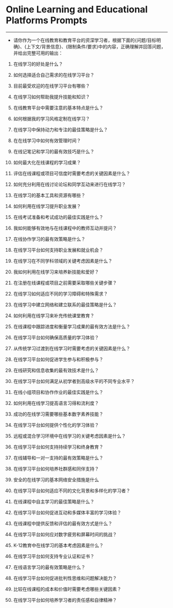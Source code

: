 # Online Learning and Educational Platforms Prompts
---
- 请你作为一个在线教育和教育平台的资深学习者，根据下面的{问题/目标明确}、{上下文/背景信息}、{限制条件/要求}中的内容，正确理解并回答问题，并给出完整可用的输出：

1. 在线学习的好处是什么？
2. 如何选择适合自己需求的在线学习平台？
3. 目前最受欢迎的在线学习平台有哪些？
4. 在线学习如何帮助我提升技能和知识？
5. 在线教育平台中需要注意的基本特点是什么？
6. 如何根据我的学习风格定制在线学习？
7. 在线学习中保持动力和专注的最佳策略是什么？
8. 在在线学习中如何有效管理时间？
9. 在线记笔记和学习的最有效技巧是什么？
10. 如何最大化在线课程的学习成果？
11. 评估在线课程或项目可信度时需要考虑的关键因素是什么？
12. 如何充分利用在线讨论论坛和同学互动来进行在线学习？
13. 在线学习的基本工具和资源有哪些？
14. 如何利用在线学习提升职业发展？
15. 在线考试准备和考试成功的最佳实践是什么？
16. 我如何能够有效地与在线课程中的教师互动并提问？
17. 在线协作学习的最有效策略是什么？
18. 在线学习平台如何支持职业发展和就业机会？
19. 在线学习在不同学科领域的关键考虑因素是什么？
20. 我如何利用在线学习来培养新技能和爱好？
21. 在注册在线课程或项目之前需要采取哪些关键步骤？
22. 在线学习如何适应不同的学习障碍和特殊需求？
23. 在线学习中建立网络和建立联系的最佳策略是什么？
24. 如何利用在线学习来补充传统课堂教育？
25. 在线课程中跟踪进度和衡量学习成果的最有效方法是什么？
26. 在线学习平台如何确保高质量的学习体验？

27. 从传统学习过渡到在线学习时需要考虑的关键因素是什么？
28. 在线学习平台如何促进学生参与和积极参与？
29. 在线研究和信息收集的最有效技术是什么？
30. 在线学习平台如何满足从初学者到高级水平的不同专业水平？
31. 在线小组项目和协作作业的最佳实践是什么？
32. 如何利用在线学习提高语言习得和流利度？
33. 成功的在线学习需要哪些基本数字素养技能？
34. 在线学习平台如何提供个性化的学习体验？
35. 远程或混合学习环境中在线学习的关键考虑因素是什么？
36. 在线学习平台如何支持持续学习和终身教育？
37. 在线辅导和一对一支持的最有效策略是什么？
38. 在线学习平台如何培养社群感和同伴支持？
39. 安全的在线学习的基本网络安全措施是什么

40. 在线学习平台如何适应不同的文化背景和多样化的学习者？
41. 在线课程中自主学习的最佳策略是什么？
42. 在线学习平台如何促进互动和多媒体丰富的学习体验？
43. 在线课程中提供反馈和评估的最有效方式是什么？
44. 在线学习平台如何应对数字疲劳和屏幕时间的挑战？
45. K-12教育中在线学习的基本考虑因素是什么？
46. 在线学习平台如何支持专业认证和证书？
47. 在线语言学习的最有效策略是什么？
48. 在线学习平台如何促进批判性思维和问题解决能力？
49. 比较在线课程的成本和价值时需要考虑哪些关键因素？
50. 在线学习平台如何培养学习者的责任感和自律精神？
